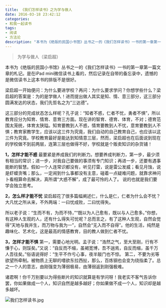 ```yaml
---
title: 《我们怎样读书》之为学与做人
date: 2016-03-18 23:42:12
categories:
- 和我一起读书
tags:
- 阅读
- 方法论
description: "本书为《绝版的民国小书馆》丛书之一的《我们怎样读书》一书的第一章第一篇文章的札记。是在iPad mini微信读书上看的，然后记录在自带的备忘录中，遗憾的是微信读书上这本书的排版不是很好。"
---
```


> 为学与做人（梁启超）

本书为《绝版的民国小书馆》丛书之一的《我们怎样读书》一书的第一章第一篇文章的札记。是在iPad mini微信读书上看的，然后记录在自带的备忘录中，遗憾的是微信读书上这本书的排版不是很好。

梁启超一开始便问：为什么要进学校？再问：为什么要求学问？你想学些什么？梁启超的答案是：为的是学做人！进而提出做人其实是知、情、意三部分，这三部分圆满发达的状态，我们先哲名之为“三达德”。

这三部分的完成状态怎么样呢？孔子说：“知者不惑，仁者不忧，勇者不惧”，所以教育应分为知育、情育、意育三方面。现在讲的智育、德育、体育，不对；德育范围太笼统，体育太狭隘。知育要教到人不惑，情育要教到人不忧，意育要教到人不惧；教育家教学生，应该以这三件为究竟，我们自动的自己教育自己，也应该以这三件为究竟。学校教育最好是能达到知情意三层，然而，梁启超也在后面说到现在的学校做不到前两层，连第三层也做得不好，学校就是个贩卖知识的杂货铺！

**1，怎样才能不惑**
最要紧是养成我们的判断力。想要养成判断力，第一步，最少须有相当的常识；进一步，对我自己要做的事须有专门知识；再进一步，还要有遇事能断的智慧。假如一个人连常识都没有，听见打雷，说是雷公发威；看见月蚀，说是虾蟆贪嘴；那么，一定闹到什么事都没有主意，碰着一点疑难问题，就靠求神问卜看相算命去解决，真所谓“大惑不解”，成了最可怜的人了。 说的也就是我们要学会独立思考。

**2，怎么样才能不忧**
梁启超花了很多篇幅阐述仁，什么是仁，仁者为什么会不忧？大凡忧之所从来，不外两端：一曰忧成败，二曰忧得失。

所以老子说：“生而不有，为而不恃，”“既以为人己愈有，既以与人己愈多。”你想，有这种人生观的人，还有什么得失可忧呢？总而言之，有了这种人生观，自然会觉得“天地与我并生，而万物与我为一”，自然会“无入而不自得”。他的生活，纯然是趣味化、艺术化，这是最高的情感教育，目的教人做到仁者不忧。

**3，怎样才能不惧**
第一，需要心地光明。孟子说：“浩然之气，至大至刚，行有不慊于心，则馁矣。”又说：“自反而不缩，虽褐宽博，吾不遄焉，自反而缩，虽千万人吾往矣。”俗语说得好：“生平不作亏心事，夜半敲门也不惊。
第二，不要为劣等欲望所牵制。被物质上无聊的嗜欲东拉西扯，那么，百炼钢也会变为绕指柔了。总之一个人的意志，由刚强变为薄弱极易，由薄弱返到刚强极难。

诸君啊！你千万别要以为得些断片的知识就算是有学问呀！我老实不客气告诉你罢，你如果做成一个人，知识自然是越多越好；你如果做不成一个人，知识却是越多越坏。

![我们怎样读书.jpg](http://upload-images.jianshu.io/upload_images/68937-28ddac18b757d05f.jpg?imageMogr2/auto-orient/strip%7CimageView2/2/w/1240)
